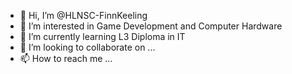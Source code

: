 - 👋 Hi, I’m @HLNSC-FinnKeeling
- 👀 I’m interested in Game Development and Computer Hardware
- 🌱 I’m currently learning L3 Diploma in IT
- 💞️ I’m looking to collaborate on ...
- 📫 How to reach me ...

<!---
HLNSC-FinnKeeling/HLNSC-FinnKeeling is a ✨ special ✨ repository because its `README.md` (this file) appears on your GitHub profile.
You can click the Preview link to take a look at your changes.
--->
